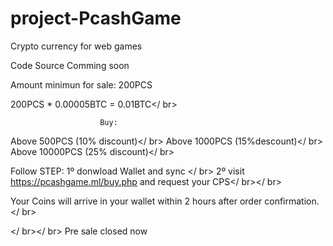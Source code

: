 # project-PcashGame
Crypto currency for web games

Code Source Comming soon

Amount minimun for sale: 200PCS

200PCS * 0.00005BTC = 0.01BTC</ br>

                        Buy:

Above 500PCS (10% discount)</ br>
Above 1000PCS (15%descount)</ br>
Above 10000PCS (25% discount)</ br>

Follow STEP:
1º donwload Wallet and sync </ br>
2º visit https://pcashgame.ml/buy.php and request your CPS</ br></ br>

Your Coins will arrive in your wallet within 2 hours after order confirmation.</ br>

</ br></ br>
Pre sale closed now
